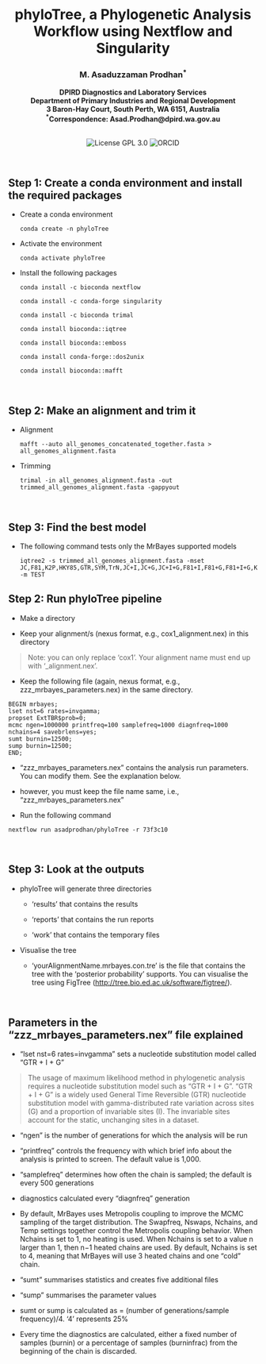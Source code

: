 <h1 align="center">phyloTree, a Phylogenetic Analysis Workflow using Nextflow and Singularity</h1>


<h3 align="center">M. Asaduzzaman Prodhan<sup>*</sup></h3>


<div align="center"><b> DPIRD Diagnostics and Laboratory Services </b></div>


<div align="center"><b> Department of Primary Industries and Regional Development </b></div>


<div align="center"><b> 3 Baron-Hay Court, South Perth, WA 6151, Australia </b></div>


<div align="center"><b> <sup>*</sup>Correspondence: Asad.Prodhan@dpird.wa.gov.au </b></div>


<br />


<p align="center">
  <a href="https://github.com/asadprodhan/phyloTree/blob/main/LICENSE"><img src="https://img.shields.io/badge/License-GPL%203.0-yellow.svg" alt="License GPL 3.0" style="display: inline-block;"></a>
  <a href="https://orcid.org/0000-0002-1320-3486"><img src="https://img.shields.io/badge/ORCID-green?style=flat-square&logo=ORCID&logoColor=white" alt="ORCID" style="display: inline-block;"></a>
</p>


<br />


## **Step 1: Create a conda environment and install the required packages**


- Create a conda environment

  ```
  conda create -n phyloTree
  ```

- Activate the environment

  ```
  conda activate phyloTree
  ```

- Install the following packages

    ```
    conda install -c bioconda nextflow
    ```

    ```
    conda install -c conda-forge singularity
    ```

    ```
    conda install -c bioconda trimal
    ```

    ```
    conda install bioconda::iqtree
    ```

    ```
    conda install bioconda::emboss
    ```

    ```
    conda install conda-forge::dos2unix
    ```

    ```
    conda install bioconda::mafft
    ```

<br />

## **Step 2: Make an alignment and trim it**

- Alignment

    ```
    mafft --auto all_genomes_concatenated_together.fasta > all_genomes_alignment.fasta
    ```

- Trimming

    ```
    trimal -in all_genomes_alignment.fasta -out trimmed_all_genomes_alignment.fasta -gappyout
    ```

<br />

## **Step 3: Find the best model**

- The following command tests only the MrBayes supported models

   
    ```
    iqtree2 -s trimmed_all_genomes_alignment.fasta -mset JC,F81,K2P,HKY85,GTR,SYM,TrN,JC+I,JC+G,JC+I+G,F81+I,F81+G,F81+I+G,K2P+I,K2P+G,K2P+I+G,HKY85+I,HKY85+G,HKY85+I+G,GTR+I,GTR+G,GTR+I+G,SYM+I,SYM+G,SYM+I+G,TrN+I,TrN+G,TrN+I+G -m TEST
    ```
    

## **Step 2: Run phyloTree pipeline**


- Make a directory


- Keep your alignment/s (nexus format, e.g., cox1_alignment.nex) in this directory


> Note: you can only replace ‘cox1’. Your alignment name must end up with ‘_alignment.nex’.


- Keep the following file (again, nexus format, e.g., zzz_mrbayes_parameters.nex) in the same directory. 


```
BEGIN mrbayes;
lset nst=6 rates=invgamma; 
propset ExtTBR$prob=0; 
mcmc ngen=1000000 printfreq=100 samplefreq=1000 diagnfreq=1000 nchains=4 savebrlens=yes;
sumt burnin=12500;
sump burnin=12500;
END;
```


- “zzz_mrbayes_parameters.nex” contains the analysis run parameters. You can modify them. See the explanation below.


- however, you must keep the file name same, i.e., “zzz_mrbayes_parameters.nex”


- Run the following command


```
nextflow run asadprodhan/phyloTree -r 73f3c10
```

<br />


## **Step 3: Look at the outputs**


- phyloTree will generate three directories


    - ‘results’ that contains the results 
    
    
    - ‘reports’ that contains the run reports


    - ‘work’ that contains the temporary files


- Visualise the tree 


    - ‘yourAlignmentName.mrbayes.con.tre’ is the file that contains the tree with the ‘posterior probability’ supports. You can visualise the tree using FigTree (http://tree.bio.ed.ac.uk/software/figtree/).


<br />



## **Parameters in the “zzz_mrbayes_parameters.nex” file explained**



- “lset nst=6 rates=invgamma” sets a nucleotide substitution model called “GTR + I + G” 


> The usage of maximum likelihood method in phylogenetic analysis requires a nucleotide substitution model such as “GTR + I + G”. “GTR + I + G” is a widely used General Time Reversible (GTR) nucleotide substitution model with gamma-distributed rate variation across sites (G) and a proportion of invariable sites (I).  The invariable sites account for the static, unchanging sites in a dataset. 



- “ngen” is the number of generations for which the analysis will be run


- “printfreq” controls the frequency with which brief info about the analysis is printed to screen. The default value is 1,000.


- “samplefreq” determines how often the chain is sampled; the default is every 500 generations


- diagnostics calculated every “diagnfreq” generation


- By default, MrBayes uses Metropolis coupling to improve the MCMC sampling of the target distribution. The Swapfreq, Nswaps, Nchains, and Temp settings together control the Metropolis coupling behavior. When Nchains is set to 1, no heating is used. When Nchains is set to a value n larger than 1, then n−1 heated chains are used. By default, Nchains is set to 4, meaning that MrBayes will use 3 heated chains and one “cold” chain.


- “sumt” summarises statistics and creates five additional files


- “sump” summarises the parameter values


- sumt or sump is calculated as  = (number of generations/sample frequency)/4. ‘4’ represents 25%


- Every time the diagnostics are calculated, either a fixed number of samples (burnin) or a percentage of samples (burninfrac) from the beginning of the chain is discarded.


<br />


